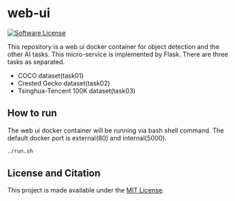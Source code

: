 # web-ui

[![Software License](https://img.shields.io/badge/license-MIT-brightgreen.svg?style=flat-square)](LICENSE)

This repository is a web ui docker container for object detection and the other AI tasks. This micro-service is implemented by Flask. There are three tasks as separated.  
- COCO dataset(task01)  
- Crested Gecko dataset(task02)  
- Tsinghua-Tencent 100K dataset(task03)  

## How to run  
The web ui docker container will be running via bash shell command. The default docker port is external(80) and internal(5000).  

```bash
./run.sh
```

## License and Citation

This project is made available under the [MIT License](https://github.com/asyncbridge/web-ui/blob/master/LICENSE).
